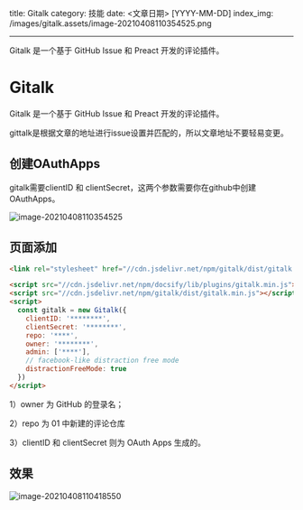title: Gitalk
category: 技能
date: <文章日期> [YYYY-MM-DD]
index_img: /images/gitalk.assets/image-20210408110354525.png

---

Gitalk 是一个基于 GitHub Issue 和 Preact 开发的评论插件。

<!--more-->

# Gitalk
Gitalk 是一个基于 GitHub Issue 和 Preact 开发的评论插件。

gittalk是根据文章的地址进行issue设置并匹配的，所以文章地址不要轻易变更。

## 创建OAuthApps
gitalk需要clientID 和 clientSecret，这两个参数需要你在github中创建OAuthApps。

![image-20210408110354525](/images/gitalk.assets/image-20210408110354525.png)


## 页面添加
```html
<link rel="stylesheet" href="//cdn.jsdelivr.net/npm/gitalk/dist/gitalk.css">

<script src="//cdn.jsdelivr.net/npm/docsify/lib/plugins/gitalk.min.js"></script>
<script src="//cdn.jsdelivr.net/npm/gitalk/dist/gitalk.min.js"></script>
<script>
  const gitalk = new Gitalk({
    clientID: '********',
    clientSecret: '********',
    repo: '****',
    owner: '********',
    admin: ['****'],
    // facebook-like distraction free mode
    distractionFreeMode: true
  })
</script>
```
1）owner 为 GitHub 的登录名；

2）repo 为 01 中新建的评论仓库

3）clientID 和 clientSecret 则为 OAuth Apps 生成的。

## 效果

![image-20210408110418550](/images/gitalk.assets/image-20210408110418550.png)